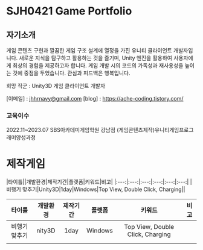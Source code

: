 # SJH0421 Game Portfolio
## 자기소개
게임 콘텐츠 구현과 깔끔한 게임 구조 설계에 열정을 가진 유니티 클라이언트 개발자입니다.
새로운 지식을 탐구하고 활용하는 것을 즐기며, Unity 엔진을 활용하여 사용자에게 최상의 경험을 제공하고자 합니다.
게임 개발 시의 코드의 가독성과 재사용성을 높이는 것에 중점을 두었습니다. 관심과 피드백은 행복입니다.

희망 직군 : Unity3D 게임 클라이언트 개발자

[이메일] : jhhrnavy@gmail.com   [blog] : https://ache-coding.tistory.com/
### 교육이수
2022.11~2023.07 SBS아카데미게임학원 강남점 (게임콘텐츠제작)유니티게임프로그래머양성과정

# 제작게임  

|타이틀||개발환경|제작기간|플랫폼|키워드|비고| 
|:---:|:---:|:---:|:---:|:---:|:---:| 
|비행기 맞추기|Unity3D|1day|Windows|Top View, Double Click, Charging|| 


|타이틀|개발환경|제작기간|플랫폼|키워드|비고|
|:-:|:-:|:-:|:-:|:-:|:-:|
|비행기 맞추기|nity3D|1day|Windows|Top View, Double Click, Charging||
|   |   |   |   |   |   |
